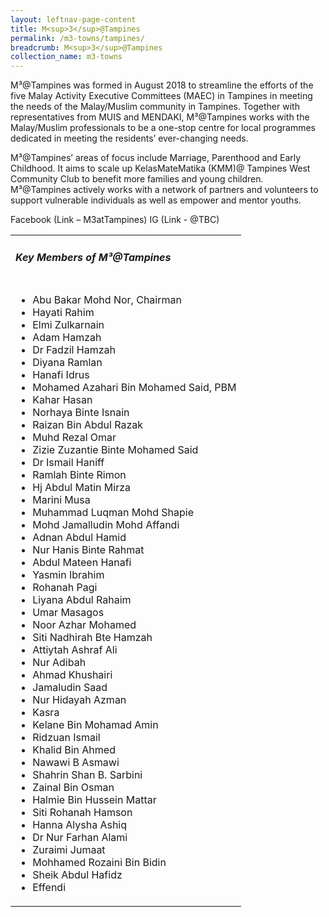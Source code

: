 ```yaml
---
layout: leftnav-page-content
title: M<sup>3</sup>@Tampines
permalink: /m3-towns/tampines/
breadcrumb: M<sup>3</sup>@Tampines
collection_name: m3-towns
---
```


M³@Tampines was formed in August 2018 to streamline the efforts of the five Malay Activity Executive Committees (MAEC) in Tampines in meeting the needs of the Malay/Muslim community in Tampines. Together with representatives from MUIS and MENDAKI, M³@Tampines works with the Malay/Muslim professionals to be a one-stop centre for local programmes dedicated in meeting the residents’ ever-changing needs.
 
M³@Tampines’ areas of focus include Marriage, Parenthood and Early Childhood. It aims to scale up KelasMateMatika (KMM)@ Tampines West Community Club to benefit more families and young children.  M³@Tampines actively works with a network of partners and volunteers to support vulnerable individuals as well as empower and mentor youths. 

Facebook (Link – M3atTampines)
IG (Link - @TBC) 

<table class="table-h">
  <tr>
  <td><h5>Key Members of M³@Tampines</h5></td>
  </tr>
  <tr>
  <td>
    <ul>
      <li> Abu Bakar Mohd Nor, Chairman<br></li>
      <li>Hayati Rahim</li>
      <li>Elmi Zulkarnain</li>
      <li>Adam Hamzah</li>
      <li>Dr Fadzil Hamzah</li>
      <li>Diyana Ramlan</li>
      <li>Hanafi Idrus</li>
      <li>Mohamed Azahari Bin Mohamed Said, PBM</li>
      <li>Kahar Hasan</li>
      <li>Norhaya Binte Isnain</li>
      <li>Raizan Bin Abdul Razak</li>
      <li>Muhd Rezal Omar</li>
      <li>Zizie Zuzantie Binte Mohamed Said</li>
<li>Dr Ismail Haniff</li>
<li>Ramlah Binte Rimon</li>
<li>Hj Abdul Matin Mirza</li>
<li>Marini Musa</li>
<li>Muhammad Luqman Mohd Shapie</li>
<li>Mohd Jamalludin Mohd Affandi</li>
<li>Adnan Abdul Hamid</li>
<li>Nur Hanis Binte Rahmat</li>
<li>Abdul Mateen Hanafi</li>
<li>Yasmin Ibrahim</li>
<li>Rohanah Pagi</li>
<li>Liyana Abdul Rahaim</li>
<li>Umar Masagos</li>
<li>Noor Azhar Mohamed</li>
<li>Siti Nadhirah Bte Hamzah</li>
<li>Attiytah Ashraf Ali</li>
<li>Nur Adibah</li>
<li>Ahmad Khushairi</li>
<li>Jamaludin Saad</li>
<li>Nur Hidayah Azman</li>
<li>Kasra</li>
<li>Kelane Bin Mohamad Amin</li>
<li>Ridzuan Ismail</li>
<li>Khalid Bin Ahmed</li>
<li>Nawawi B Asmawi</li>
<li>Shahrin Shan B. Sarbini</li>
<li>Zainal Bin Osman</li>
<li>Halmie Bin Hussein Mattar</li>
<li>Siti Rohanah Hamson</li>
<li>Hanna Alysha Ashiq</li>
<li>Dr Nur Farhan Alami</li>
<li>Zuraimi Jumaat</li>
<li>Mohhamed Rozaini Bin Bidin</li>
<li>Sheik Abdul Hafidz</li>
<li>Effendi</li>
      
</ul>
    </td>
  </tr>  
</table>
